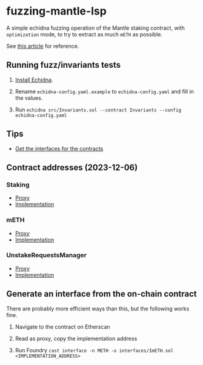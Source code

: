 # fuzzing-mantle-lsp

A simple echidna fuzzing operation of the Mantle staking contract, with `optimization` mode, to try to extract as much `mETH` as possible.

See [this article](https://blog.trailofbits.com/2023/07/21/fuzzing-on-chain-contracts-with-echidna/) for reference.

## Running fuzz/invariants tests

1. [Install Echidna](https://github.com/crytic/echidna#installation).

2. Rename `echidna-config.yaml.example` to `echidna-config.yaml` and fill in the values.

3. Run `echidna src/Invariants.sol --contract Invariants --config echidna-config.yaml`

## Tips

- [Get the interfaces for the contracts](#generate-an-interface-from-the-on-chain-contract)

## Contract addresses (2023-12-06)

### Staking

- [Proxy](https://etherscan.io/address/0xe3cBd06D7dadB3F4e6557bAb7EdD924CD1489E8f)
- [Implementation](https://etherscan.io/address/0xdecacc56fc347274d3df2b709602632845611d39)

### mETH

- [Proxy](https://etherscan.io/address/0xd5F7838F5C461fefF7FE49ea5ebaF7728bB0ADfa)
- [Implementation](https://etherscan.io/address/0xc9173bf8bd5c1b071b5cae4122202a347b7eefab)

### UnstakeRequestsManager

- [Proxy](https://etherscan.io/address/0x38fDF7b489316e03eD8754ad339cb5c4483FDcf9)
- [Implementation](https://etherscan.io/address/0x5a7b3cde8ac8d780af4797bf1517464ac54ca033)

## Generate an interface from the on-chain contract

There are probably more efficient ways than this, but the following works fine.

1. Navigate to the contract on Etherscan

2. Read as proxy, copy the implementation address

3. Run Foundry `cast interface -n METH -o interfaces/ImETH.sol <IMPLEMENTATION_ADDRESS>`
